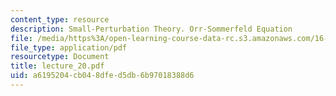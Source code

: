 ```yaml
---
content_type: resource
description: Small-Perturbation Theory. Orr-Sommerfeld Equation
file: /media/https%3A/open-learning-course-data-rc.s3.amazonaws.com/16-13-aerodynamics-of-viscous-fluids-fall-2003/a6195204cb048dfed5db6b97018388d6_lecture_20.pdf
file_type: application/pdf
resourcetype: Document
title: lecture_20.pdf
uid: a6195204-cb04-8dfe-d5db-6b97018388d6
---
```

